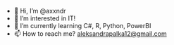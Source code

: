 - 👋 Hi, I’m @axxndr
- 👀 I’m interested in IT!
- 🌱 I’m currently learning C#, R, Python, PowerBI
- 📫 How to reach me? aleksandrapalka12@gmail.com

<!---
axxndr/axxndr is a ✨ special ✨ repository because its `README.md` (this file) appears on your GitHub profile.
You can click the Preview link to take a look at your changes.
--->
